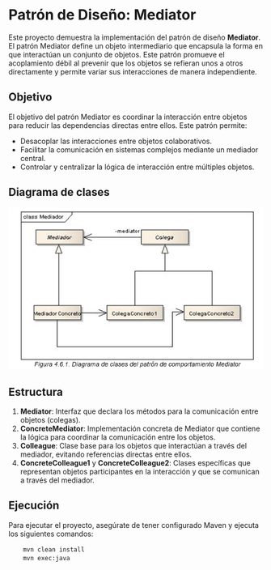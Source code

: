 # Patrón de Diseño: Mediator
Este proyecto demuestra la implementación del patrón de diseño **Mediator**. El patrón Mediator define un objeto intermediario que encapsula la forma en que interactúan un conjunto de objetos. Este patrón promueve el acoplamiento débil al prevenir que los objetos se refieran unos a otros directamente y permite variar sus interacciones de manera independiente.

## Objetivo
El objetivo del patrón Mediator es coordinar la interacción entre objetos para reducir las dependencias directas entre ellos. Este patrón permite:

- Desacoplar las interacciones entre objetos colaborativos.
- Facilitar la comunicación en sistemas complejos mediante un mediador central.
- Controlar y centralizar la lógica de interacción entre múltiples objetos.

## Diagrama de clases
![Diagrama de clases del patrón de comportamiento Mediator](src/main/resources/img/image.png)

## Estructura
1. **Mediator**: Interfaz que declara los métodos para la comunicación entre objetos (colegas).
2. **ConcreteMediator**: Implementación concreta de Mediator que contiene la lógica para coordinar la comunicación entre los objetos.
3. **Colleague**: Clase base para los objetos que interactúan a través del mediador, evitando referencias directas entre ellos.
4. **ConcreteColleague1** y **ConcreteColleague2**: Clases específicas que representan objetos participantes en la interacción y que se comunican a través del mediador.

## Ejecución
Para ejecutar el proyecto, asegúrate de tener configurado Maven y ejecuta los siguientes comandos:
```bash
    mvn clean install
    mvn exec:java
